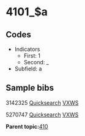 # 4101\_$a

## Codes

-   Indicators
    -   First: 1
    -   Second: \_
-   Subfield: a

## Sample bibs

3142325 [Quicksearch](https://search.library.yale.edu/catalog/3142325) [VXWS](http://prodorbis.library.yale.edu:7014/vxws/GetHoldingsService?bibId=3142325)

5270747 [Quicksearch](https://search.library.yale.edu/catalog/5270747) [VXWS](http://prodorbis.library.yale.edu:7014/vxws/GetHoldingsService?bibId=5270747)

**Parent topic:**[410](../../tags/410/410.md)

